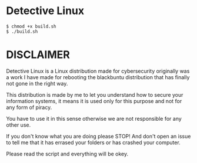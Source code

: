 # Detective Linux

    $ chmod +x build.sh
    $ ./build.sh

# DISCLAIMER

Detective Linux is a Linux distribution made for cybersecurity originally was a work I have made for rebooting the blackbuntu distribution that has finally not gone in the right way.

This distribution is made by me to let you understand how to secure your information systems, it means it is used only for this purpose and not for any form of piracy.

You have to use it in this sense otherwise we are not responsible for any other use.

If you don't know what you are doing please STOP! And don't open an issue to tell me that it has errased your folders or has crashed your computer.

Please read the script and everything will be okey.
